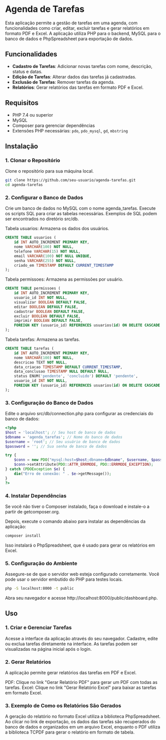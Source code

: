 # Agenda de Tarefas

Esta aplicação permite a gestão de tarefas em uma agenda, com funcionalidades como criar, editar, excluir tarefas e gerar relatórios em formato PDF e Excel. A aplicação utiliza PHP para o backend, MySQL para o banco de dados e PhpSpreadsheet para exportação de dados.

## Funcionalidades

- **Cadastro de Tarefas**: Adicionar novas tarefas com nome, descrição, status e datas.
- **Edição de Tarefas**: Alterar dados das tarefas já cadastradas.
- **Exclusão de Tarefas**: Remover tarefas da agenda.
- **Relatórios**: Gerar relatórios das tarefas em formato PDF e Excel.
  
## Requisitos

- PHP 7.4 ou superior
- MySQL
- Composer para gerenciar dependências
- Extensões PHP necessárias: `pdo`, `pdo_mysql`, `gd`, `mbstring`

## Instalação

### 1. Clonar o Repositório

Clone o repositório para sua máquina local.

```bash
git clone https://github.com/seu-usuario/agenda-tarefas.git
cd agenda-tarefas
```

### 2. Configurar o Banco de Dados
Crie um banco de dados no MySQL com o nome agenda_tarefas.
Execute os scripts SQL para criar as tabelas necessárias. Exemplos de SQL podem ser encontrados no diretório src/db.

Tabela usuarios: Armazena os dados dos usuários.
```sql
CREATE TABLE usuarios (
    id INT AUTO_INCREMENT PRIMARY KEY,
    nome VARCHAR(100) NOT NULL,
    telefone VARCHAR(15) NOT NULL,
    email VARCHAR(100) NOT NULL UNIQUE,
    senha VARCHAR(255) NOT NULL,
    criado_em TIMESTAMP DEFAULT CURRENT_TIMESTAMP
);
```

Tabela permissoes: Armazena as permissões por usuário.
```sql
CREATE TABLE permissoes (
    id INT AUTO_INCREMENT PRIMARY KEY,
    usuario_id INT NOT NULL,
    visualizar BOOLEAN DEFAULT FALSE,
    editar BOOLEAN DEFAULT FALSE,
    cadastrar BOOLEAN DEFAULT FALSE,
    excluir BOOLEAN DEFAULT FALSE,
    imprimir BOOLEAN DEFAULT FALSE,
    FOREIGN KEY (usuario_id) REFERENCES usuarios(id) ON DELETE CASCADE
);
```

Tabela tarefas: Armazena as tarefas.
```sql
CREATE TABLE tarefas (
    id INT AUTO_INCREMENT PRIMARY KEY,
    nome VARCHAR(100) NOT NULL,
    descricao TEXT NOT NULL,
    data_criacao TIMESTAMP DEFAULT CURRENT_TIMESTAMP,
    data_conclusao TIMESTAMP NULL DEFAULT NULL,
    status ENUM('pendente', 'concluido') DEFAULT 'pendente',
    usuario_id INT NOT NULL,
    FOREIGN KEY (usuario_id) REFERENCES usuarios(id) ON DELETE CASCADE
);
```

### 3. Configuração do Banco de Dados
Edite o arquivo src/db/connection.php para configurar as credenciais do banco de dados:

```php
<?php
$host = 'localhost'; // Seu host de banco de dados
$dbname = 'agenda_tarefas'; // Nome do banco de dados
$username = 'root'; // Seu usuário de banco de dados
$password = ''; // Sua senha de banco de dados

try {
    $conn = new PDO("mysql:host=$host;dbname=$dbname", $username, $password);
    $conn->setAttribute(PDO::ATTR_ERRMODE, PDO::ERRMODE_EXCEPTION);
} catch (PDOException $e) {
    die("Erro de conexão: " . $e->getMessage());
}
?>
```

### 4. Instalar Dependências
Se você não tiver o Composer instalado, faça o download e instale-o a partir de getcomposer.org.

Depois, execute o comando abaixo para instalar as dependências da aplicação:

```bash
composer install
```
Isso instalará o PhpSpreadsheet, que é usado para gerar os relatórios em Excel.

### 5. Configuração do Ambiente
Assegure-se de que o servidor web esteja configurado corretamente. Você pode usar o servidor embutido do PHP para testes locais.
```bash
php -S localhost:8000 -t public
```
Abra seu navegador e acesse http://localhost:8000/public/dashboard.php.

## Uso
### 1. Criar e Gerenciar Tarefas

Acesse a interface da aplicação através do seu navegador.
Cadastre, edite ou exclua tarefas diretamente na interface.
As tarefas podem ser visualizadas na página inicial após o login.

### 2. Gerar Relatórios

A aplicação permite gerar relatórios das tarefas em PDF e Excel.

PDF: Clique no link "Gerar Relatório PDF" para gerar um PDF com todas as tarefas.
Excel: Clique no link "Gerar Relatório Excel" para baixar as tarefas em formato Excel.

### 3. Exemplo de Como os Relatórios São Gerados

A geração do relatório no formato Excel utiliza a biblioteca PhpSpreadsheet. Ao clicar no link de exportação, os dados das tarefas são recuperados do banco de dados e organizados em um arquivo Excel, enquanto o PDF utiliza a biblioteca TCPDF para gerar o relatório em formato de tabela.

